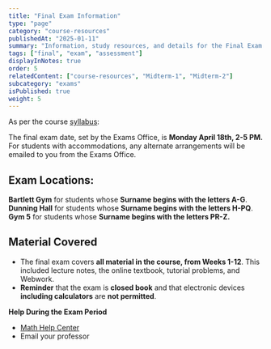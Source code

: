 ```yaml
---
title: "Final Exam Information"
type: "page"
category: "course-resources"
publishedAt: "2025-01-11"
summary: "Information, study resources, and details for the Final Exam."
tags: ["final", "exam", "assessment"]
displayInNotes: true
order: 5
relatedContent: ["course-resources", "Midterm-1", "Midterm-2"]
subcategory: "exams"
isPublished: true
weight: 5
---
```


As per the course [syllabus](https://onq.queensu.ca/content/enforced/992465-APSC174W25/2025%20Winter/APSC174%20Syllabus%202025.pdf):

The final exam date, set by the Exams Office, is **Monday April 18th, 2-5 PM.** For students with accommodations, any alternate arrangements will be emailed to you from the Exams Office.

## **Exam Locations:**
 **Bartlett Gym** for students whose **Surname begins with the letters A-G**.
**Dunning Hall** for students whose **Surname begins with the letters H-PQ**.
**Gym 5** for students whose **Surname begins with the letters PR-Z.**

## **Material Covered**
- The final exam covers **all material in the course, from Weeks 1-12**. This included lecture notes, the online textbook, tutorial problems, and Webwork.
- **Reminder** that the exam is **closed book** and that electronic devices **including calculators** are **not permitted**.

**Help During the Exam Period**

- [Math Help Center](https://www.queensu.ca/mathstat/undergraduate/current-undergraduate/help)
- Email your professor